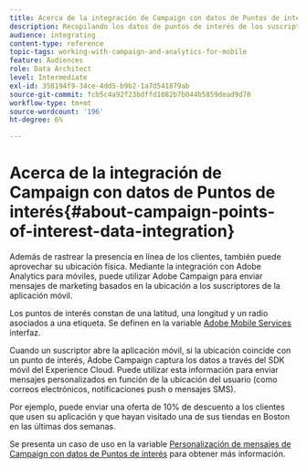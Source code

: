 ```yaml
---
title: Acerca de la integración de Campaign con datos de Puntos de interés
description: Recopilando los datos de puntos de interés de los suscriptores de su aplicación móvil, envíe mensajes de marketing basados en la ubicación a sus suscriptores a través de la integración en Adobe Campaign.
audience: integrating
content-type: reference
topic-tags: working-with-campaign-and-analytics-for-mobile
feature: Audiences
role: Data Architect
level: Intermediate
exl-id: 358194f9-34ce-4dd5-b9b2-1a7d541879ab
source-git-commit: fcb5c4a92f23bdffd1082b7b044b5859dead9d70
workflow-type: tm+mt
source-wordcount: '196'
ht-degree: 6%

---
```


# Acerca de la integración de Campaign con datos de Puntos de interés{#about-campaign-points-of-interest-data-integration}

Además de rastrear la presencia en línea de los clientes, también puede aprovechar su ubicación física. Mediante la integración con Adobe Analytics para móviles, puede utilizar Adobe Campaign para enviar mensajes de marketing basados en la ubicación a los suscriptores de la aplicación móvil.

Los puntos de interés constan de una latitud, una longitud y un radio asociados a una etiqueta. Se definen en la variable [Adobe Mobile Services](https://experienceleague.adobe.com/docs/mobile-services/using/home.html) interfaz.

Cuando un suscriptor abre la aplicación móvil, si la ubicación coincide con un punto de interés, Adobe Campaign captura los datos a través del SDK móvil del Experience Cloud. Puede utilizar esta información para enviar mensajes personalizados en función de la ubicación del usuario (como correos electrónicos, notificaciones push o mensajes SMS).

Por ejemplo, puede enviar una oferta de 10% de descuento a los clientes que usen su aplicación y que hayan visitado una de sus tiendas en Boston en las últimas dos semanas.

Se presenta un caso de uso en la variable [Personalización de mensajes de Campaign con datos de Puntos de interés](../../integrating/using/personalizing-campaign-messages-with-point-of-interest-data.md) para obtener más información.
